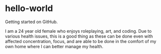 # hello-world
Getting started on GitHub.

I am a 24 year old female who enjoys roleplaying, art, and coding. Due to various health issues, this is a good thing as these can be done even with affected concentration, focus, and are able to be done in the comfort of my own home where I can better manage my health.
